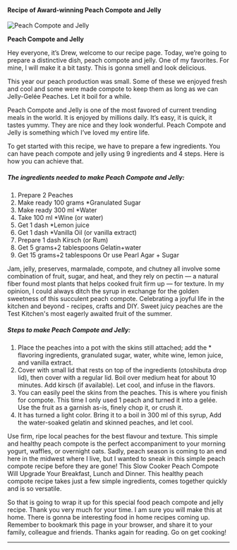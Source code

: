             

#### Recipe of Award-winning Peach Compote and Jelly

![Peach Compote and Jelly](https://img-global.cpcdn.com/recipes/4830300495413248/751x532cq70/peach-compote-and-jelly-recipe-main-photo.jpg)

**Peach Compote and Jelly**

Hey everyone, it’s Drew, welcome to our recipe page. Today, we’re going to prepare a distinctive dish, peach compote and jelly. One of my favorites. For mine, I will make it a bit tasty. This is gonna smell and look delicious.

This year our peach production was small. Some of these we enjoyed fresh and cool and some were made compote to keep them as long as we can Jelly-Gelée Peaches. Let it boil for a while.

Peach Compote and Jelly is one of the most favored of current trending meals in the world. It is enjoyed by millions daily. It’s easy, it is quick, it tastes yummy. They are nice and they look wonderful. Peach Compote and Jelly is something which I’ve loved my entire life.

To get started with this recipe, we have to prepare a few ingredients. You can have peach compote and jelly using 9 ingredients and 4 steps. Here is how you can achieve that.

##### The ingredients needed to make Peach Compote and Jelly:

1.  Prepare 2 Peaches
2.  Make ready 100 grams \*Granulated Sugar
3.  Make ready 300 ml \*Water
4.  Take 100 ml \*Wine (or water)
5.  Get 1 dash \*Lemon juice
6.  Get 1 dash \*Vanilla Oil (or vanilla extract)
7.  Prepare 1 dash Kirsch (or Rum)
8.  Get 5 grams+2 tablespoons Gelatin+water
9.  Get 15 grams+2 tablespoons Or use Pearl Agar + Sugar

Jam, jelly, preserves, marmalade, compote, and chutney all involve some combination of fruit, sugar, and heat, and they rely on pectin — a natural fiber found most plants that helps cooked fruit firm up — for texture. In my opinion, I could always ditch the syrup in exchange for the golden sweetness of this succulent peach compote. Celebrating a joyful life in the kitchen and beyond - recipes, crafts and DIY. Sweet juicy peaches are the Test Kitchen's most eagerly awaited fruit of the summer.

##### Steps to make Peach Compote and Jelly:

1.  Place the peaches into a pot with the skins still attached; add the \* flavoring ingredients, granulated sugar, water, white wine, lemon juice, and vanilla extract.
2.  Cover with small lid that rests on top of the ingredients (otoshibuta drop lid), then cover with a regular lid. Boil over medium heat for about 10 minutes. Add kirsch (if available). Let cool, and infuse in the flavors.
3.  You can easily peel the skins from the peaches. This is where you finish for compote. This time I only used 1 peach and turned it into a gelée. Use the fruit as a garnish as-is, finely chop it, or crush it.
4.  It has turned a light color. Bring it to a boil in 300 ml of this syrup, Add the water-soaked gelatin and skinned peaches, and let cool.

Use firm, ripe local peaches for the best flavour and texture. This simple and healthy peach compote is the perfect accompaniment to your morning yogurt, waffles, or overnight oats. Sadly, peach season is coming to an end here in the midwest where I live, but I wanted to sneak in this simple peach compote recipe before they are gone! This Slow Cooker Peach Compote Will Upgrade Your Breakfast, Lunch and Dinner. This healthy peach compote recipe takes just a few simple ingredients, comes together quickly and is so versatile.

So that is going to wrap it up for this special food peach compote and jelly recipe. Thank you very much for your time. I am sure you will make this at home. There is gonna be interesting food in home recipes coming up. Remember to bookmark this page in your browser, and share it to your family, colleague and friends. Thanks again for reading. Go on get cooking!

* * *